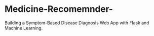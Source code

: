 # Medicine-Recomemnder-
Building a Symptom-Based Disease Diagnosis Web App with Flask and Machine Learning.
